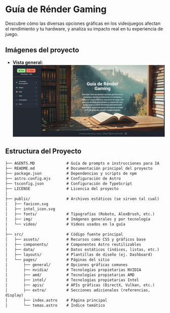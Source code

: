 # Guía de Rénder Gaming

Descubre cómo las diversas opciones gráficas en los videojuegos afectan el rendimiento y tu hardware, y
analiza su impacto real en tu experiencia de juego.

## Imágenes del proyecto

- **Vista general:**
  ![general](ImgReadme/portada.png)

## Estructura del Proyecto

```text
├── AGENTS.MD              # Guía de prompts e instrucciones para IA
├── README.md              # Documentación principal del proyecto
├── package.json           # Dependencias y scripts de npm
├── astro.config.mjs       # Configuración de Astro
├── tsconfig.json          # Configuración de TypeScript
├── LICENSE                # Licencia del proyecto
│
├── public/                # Archivos estáticos (se sirven tal cual)
│   ├── favicon.svg
│   ├── intel_icon.svg
│   ├── fonts/             # Tipografías (Roboto, AlexBrush, etc.)
│   ├── img/               # Imágenes generales y por tecnología
│   └── video/             # Videos usados en la guía
│
├── src/                   # Código fuente principal
│   ├── assets/            # Recursos como CSS y gráficos base
│   ├── components/        # Componentes Astro reutilizables
│   ├── data/              # Datos estáticos (índices, listas, etc.)
│   ├── layouts/           # Plantillas de diseño (ej. Dashboard)
│   └── pages/             # Páginas del sitio
│       ├── general/       # Opciones gráficas comunes
│       ├── nvidia/        # Tecnologías propietarias NVIDIA
│       ├── amd/           # Tecnologías propietarias AMD
│       ├── intel/         # Tecnologías propietarias Intel
│       ├── apis/          # APIs gráficas (DirectX, Vulkan, etc.)
│       ├── extra/         # Secciones adicionales (referencias, display)
│       ├── index.astro    # Página principal
│       └── temas.astro    # Índice temático
```
